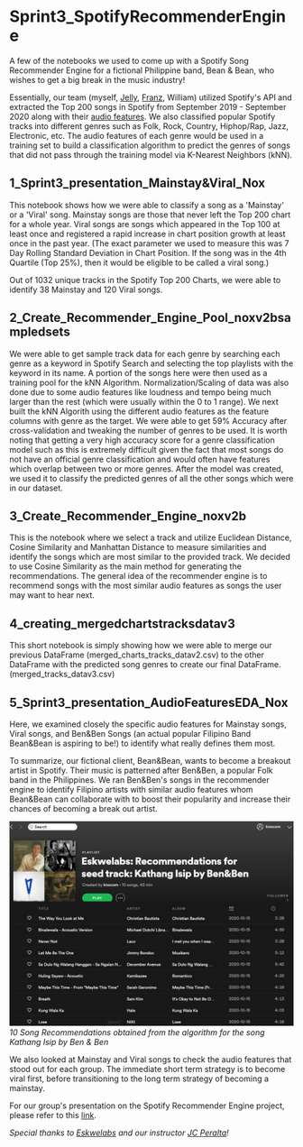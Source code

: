 # Sprint3_SpotifyRecommenderEngine
A few of the notebooks we used to come up with a Spotify Song Recommender Engine for a fictional Philippine band, Bean & Bean, who wishes to get a big break in the music industry!

Essentially, our team (myself, [Jelly](https://github.com/jeareyes17), [Franz](https://github.com/Znarfois), William) utilized Spotify's API and extracted the Top 200 songs in Spotify from September 2019 - September 2020 along with their [audio features](https://developer.spotify.com/documentation/web-api/reference/tracks/get-audio-features/). We also classified popular Spotify tracks into different genres such as Folk, Rock, Country, Hiphop/Rap, Jazz, Electronic, etc. The audio features of each genre would be used in a training set to build a classification algorithm to predict the genres of songs that did not pass through the training model via K-Nearest Neighbors (kNN).

## 1_Sprint3_presentation_Mainstay&Viral_Nox

This notebook shows how we were able to classify a song as a 'Mainstay' or a 'Viral' song. Mainstay songs are those that never left the Top 200 chart for a whole year. Viral songs are songs which appeared in the Top 100 at least once and registered a rapid increase in chart position growth at least once in the past year. (The exact parameter we used to measure this was 7 Day Rolling Standard Deviation in Chart Position. If the song was in the 4th Quartile (Top 25%), then it would be eligible to be called a viral song.) 

Out of 1032 unique tracks in the Spotify Top 200 Charts, we were able to identify 38 Mainstay and 120 Viral songs.

## 2_Create_Recommender_Engine_Pool_noxv2bsampledsets

We were able to get sample track data for each genre by searching each genre as a keyword in Spotify Search and selecting the top playlists with the keyword in its name. A portion of the songs here were then used as a training pool for the kNN Algorithm. Normalization/Scaling of data was also done due to some audio features like loudness and tempo being much larger than the rest (which were usually within the 0 to 1 range). We next built the kNN Algorith using the different audio features as the feature columns with genre as the target. We were able to get 59% Accuracy after cross-validation and tweaking the number of genres to be used. It is worth noting that getting a very high accuracy score for a genre classification model such as this is extremely difficult given the fact that most songs do not have an official genre classification and would often have features which overlap between two or more genres. After the model was created, we used it to classify the predicted genres of all the other songs which were in our dataset.

## 3_Create_Recommender_Engine_noxv2b

This is the notebook where we select a track and utilize Euclidean Distance, Cosine Similarity and Manhattan Distance to measure similarities and identify the songs which are most similar to the provided track. We decided to use Cosine Similarity as the main method for generating the recommendations. The general idea of the recommender engine is to recommend songs with the most similar audio features as songs the user may want to hear next.

## 4_creating_mergedchartstracksdatav3

This short notebook is simply showing how we were able to merge our previous DataFrame (merged_charts_tracks_datav2.csv) to the other DataFrame with the predicted song genres to create our final DataFrame. (merged_tracks_datav3.csv)

## 5_Sprint3_presentation_AudioFeaturesEDA_Nox

Here, we examined closely the specific audio features for Mainstay songs, Viral songs, and Ben&Ben Songs (an actual popular Filipino Band Bean&Bean is aspiring to be!) to identify what really defines them most. 

To summarize, our fictional client, Bean&Bean, wants to become a breakout artist in Spotify. Their music is patterned after Ben&Ben, a popular Folk band in the Philippines. We ran Ben&Ben's songs in the recommender engine to identify Filipino artists with similar audio features whom Bean&Bean can collaborate with to boost their popularity and increase their chances of becoming a break out artist. 

![Screenshot](RecommendedSongs_ForSeed_KathangIsip.png)
*10 Song Recommendations obtained from the algorithm for the song Kathang Isip by Ben & Ben*

We also looked at Mainstay and Viral songs to check the audio features that stood out for each group. The immediate short term strategy is to become viral first, before transitioning to the long term strategy of becoming a mainstay.

For our group's presentation on the Spotify Recommender Engine project, please refer to this [link](https://docs.google.com/presentation/d/1IhwqKKCQs-BBfx8iKkVikn6-JZHX8VzT5PewdHS091o/).

*Special thanks to [Eskwelabs](https://www.eskwelabs.com/) and our instructor [JC Peralta](https://github.com/jcacperalta)!*

